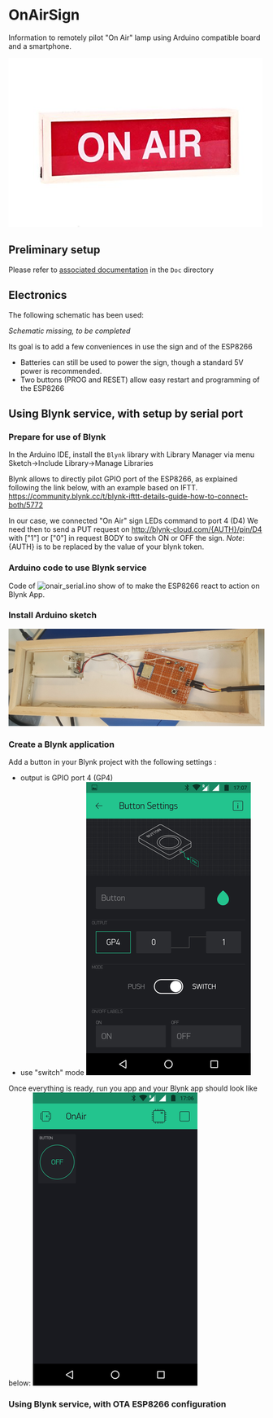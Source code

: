 # OnAirSign
Information to remotely pilot "On Air" lamp using Arduino compatible board and a smartphone.

![On Air lamp](./Doc/onairlamp1.jpg)

## Preliminary setup
Please refer to [associated documentation](Doc/README.md) in the `Doc` directory

## Electronics
The following schematic has been used:

 _Schematic missing, to be completed_ 

Its goal is to add a few conveniences in use the sign and of the ESP8266
* Batteries can still be used to power the sign, though a standard 5V power is recommended.
* Two buttons (PROG and RESET) allow easy restart and programming of the ESP8266


## Using Blynk service, with setup by serial port
### Prepare for use of Blynk

In the Arduino IDE, install the `Blynk` library with Library Manager via menu Sketch->Include Library->Manage Libraries

Blynk allows to directly pilot GPIO port of the ESP8266, as explained following the link below, with an example based on IFTT.
https://community.blynk.cc/t/blynk-ifttt-details-guide-how-to-connect-both/5772

In our case, we connected "On Air" sign LEDs command to port 4 (D4)
We need then to send a PUT request on http://blynk-cloud.com/{AUTH}/pin/D4 with ["1"] or ["0"] in  request BODY to switch ON or OFF the sign.
_Note_: {AUTH} is to be replaced by the value of your blynk token.


### Arduino code to use Blynk service

Code of ![onair_serial.ino](./onair_serial.ino) show of to make the ESP8266 react to action on Blynk App.

### Install Arduino sketch



![On AIr Sketch Installation](./Doc/OnAIrSketchInstallation.png)


### Create a Blynk application

Add a button in your Blynk project with the following settings :
* output is GPIO port 4 (GP4)
* use "switch" mode
![Blynk button configuration](./Doc/Blynk_button_configuration.png)

Once everything is ready, run you app and your Blynk app should look like below:
![Blynk application running](./Doc/Blynk_button_running.png)

### Using Blynk service, with OTA ESP8266 configuration

